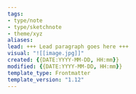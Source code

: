 ```yaml
---
tags: 
- type/note
- type/sketchnote
- theme/xyz
aliases: 
lead: +++ Lead paragraph goes here +++
visual: "![[image.jpg]]"
created: {{DATE:YYYY-MM-DD, HH:mm}}
modified: {{DATE:YYYY-MM-DD, HH:mm}}
template_type: Frontmatter
template_version: "1.12"
---
```

<!--  See "Template Help" below for using properties -->